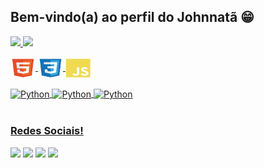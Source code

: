## Bem-vindo(a) ao perfil do Johnnatã 😁

 <div>
   <a href="https://github.com/xjohn1996x">
   <img height="180em" src="https://github-readme-stats.vercel.app/api?username=xjohn1996x&show_icons=true&theme=radical&include_all_commits=true&count_private=true"/>
   <img height="180em" src="https://github-readme-stats.vercel.app/api/top-langs/?username=xjohn1996x&layout=compact&langs_count=6&theme=radical"/>
</div>
    
<div style="display: inline_block"><br>
  <img align="center" alt="HTML" height="30" width="40" src="https://raw.githubusercontent.com/devicons/devicon/master/icons/html5/html5-original.svg">
  <img align="center" alt="CSS" height="30" width="40" src="https://raw.githubusercontent.com/devicons/devicon/master/icons/css3/css3-original.svg">
  <img align="center" alt="Js" height="30" width="40" src="https://raw.githubusercontent.com/devicons/devicon/master/icons/javascript/javascript-plain.svg">
  <br>
  <br>
  <img align="center" alt="Python" height="40" width="50" src="https://cdn.jsdelivr.net/gh/devicons/devicon@latest/icons/python/python-original.svg">
  <img align="center" alt="Python" height="40" width="50" src="https://cdn.jsdelivr.net/gh/devicons/devicon@latest/icons/java/java-original.svg">
  <img align="center" alt="Python" height="40" width="50" src="https://cdn.jsdelivr.net/gh/devicons/devicon@latest/icons/linux/linux-original.svg">
  
</div>
 
<br>
 
### Redes Sociais!
 
<div> 
  <!-- youtube -->
  <a href="https://www.youtube.com/@GeekCreativity" target="_blank"><img src="https://img.shields.io/badge/YouTube-FF0000?style=for-the-badge&logo=youtube&logoColor=white" target="_blank"></a>
 <!-- Instagram -->
  <a href="https://www.instagram.com/geekcreativity.oficial/" target="_blank"><img src="https://img.shields.io/badge/-Instagram-%23E4405F?style=for-the-badge&logo=instagram&logoColor=white" target="_blank"></a>
 <!-- discord -->
  <a href="https://discord.gg/mZuquKgm" target="_blank"><img src="https://img.shields.io/badge/Discord-7289DA?style=for-the-badge&logo=discord&logoColor=white" target="_blank"></a> 
  <!-- email -->
 <!-- <a href = ""><img src="https://img.shields.io/badge/-Gmail-%23333?style=for-the-badge&logo=gmail&logoColor=white" target="_blank"></a> -->
  <!-- Linkdelin -->
  <a href="https://www.linkedin.com/in/johnnata1996/" target="_blank"><img src="https://img.shields.io/badge/-LinkedIn-%230077B5?style=for-the-badge&logo=linkedin&logoColor=white" target="_blank"></a>
</div>
